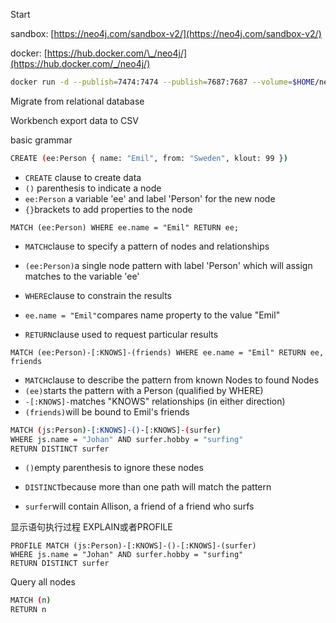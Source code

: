 Start

sandbox: [https://neo4j.com/sandbox-v2/](https://neo4j.com/sandbox-v2/)

docker: [https://hub.docker.com/\_/neo4j/](https://hub.docker.com/_/neo4j/)

```bash
docker run -d --publish=7474:7474 --publish=7687:7687 --volume=$HOME/neo4j/data:/data neo4j
```

Migrate from relational database

Workbench export data to CSV

basic grammar

```bash
CREATE (ee:Person { name: "Emil", from: "Sweden", klout: 99 })
```

* `CREATE` clause to create data
* `()` parenthesis to indicate a node
* `ee:Person` a variable 'ee' and label 'Person' for the new node
* `{}`brackets to add properties to the node

```
MATCH (ee:Person) WHERE ee.name = "Emil" RETURN ee;
```

* `MATCH`clause to specify a pattern of nodes and relationships

* `(ee:Person)`a single node pattern with label 'Person' which will assign matches to the variable 'ee'

* `WHERE`clause to constrain the results

* `ee.name = "Emil"`compares name property to the value "Emil"

* `RETURN`clause used to request particular results

```
MATCH (ee:Person)-[:KNOWS]-(friends) WHERE ee.name = "Emil" RETURN ee, friends
```

* `MATCH`clause to describe the pattern from known Nodes to found Nodes
* `(ee)`starts the pattern with a Person \(qualified by WHERE\)
* `-[:KNOWS]-`matches "KNOWS" relationships \(in either direction\)
* `(friends)`will be bound to Emil's friends

```bash
MATCH (js:Person)-[:KNOWS]-()-[:KNOWS]-(surfer)
WHERE js.name = "Johan" AND surfer.hobby = "surfing"
RETURN DISTINCT surfer
```

* `()`empty parenthesis to ignore these nodes

* `DISTINCT`because more than one path will match the pattern

* `surfer`will contain Allison, a friend of a friend who surfs

显示语句执行过程 EXPLAIN或者PROFILE

```
PROFILE MATCH (js:Person)-[:KNOWS]-()-[:KNOWS]-(surfer)
WHERE js.name = "Johan" AND surfer.hobby = "surfing"
RETURN DISTINCT surfer
```

Query all nodes

```bash
MATCH (n)
RETURN n
```



